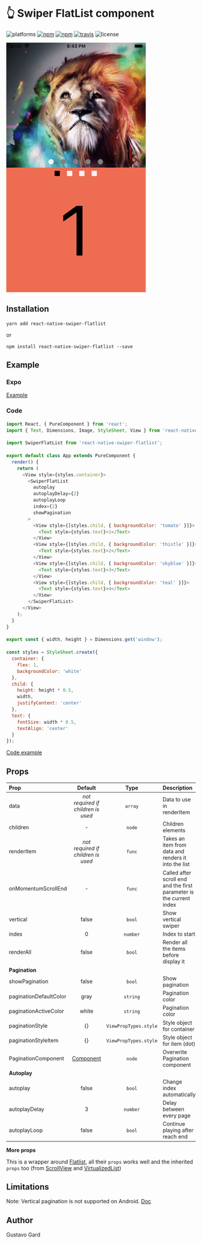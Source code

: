# :point_up_2: Swiper FlatList component

![platforms](https://img.shields.io/badge/platforms-Android%20|%20iOS-brightgreen.svg)
[![npm](https://img.shields.io/npm/v/react-native-swiper-flatlist.svg)](https://www.npmjs.com/package/react-native-swiper-flatlist)
[![npm](https://img.shields.io/npm/dm/react-native-swiper-flatlist.svg)](https://www.npmjs.com/package/react-native-swiper-flatlist)
[![travis](https://travis-ci.org/gusgard/react-native-swiper-flatlist.svg?branch=master)](https://travis-ci.org/gusgard/react-native-swiper-flatlist)
![license](https://img.shields.io/npm/l/react-native-swiper-flatlist.svg)

![Demo](https://raw.githubusercontent.com/gusgard/react-native-swiper-flatlist/master/demo.gif)

## Installation

```
yarn add react-native-swiper-flatlist
```

or

```
npm install react-native-swiper-flatlist --save
```

## Example

### Expo

[Example](https://snack.expo.io/@gusgard/react-native-swiper-flatlist)

### Code

```js
import React, { PureComponent } from 'react';
import { Text, Dimensions, Image, StyleSheet, View } from 'react-native';

import SwiperFlatList from 'react-native-swiper-flatlist';

export default class App extends PureComponent {
  render() {
    return (
      <View style={styles.container}>
        <SwiperFlatList
          autoplay
          autoplayDelay={2}
          autoplayLoop
          index={2}
          showPagination
        >
          <View style={[styles.child, { backgroundColor: 'tomato' }]}>
            <Text style={styles.text}>1</Text>
          </View>
          <View style={[styles.child, { backgroundColor: 'thistle' }]}>
            <Text style={styles.text}>2</Text>
          </View>
          <View style={[styles.child, { backgroundColor: 'skyblue' }]}>
            <Text style={styles.text}>3</Text>
          </View>
          <View style={[styles.child, { backgroundColor: 'teal' }]}>
            <Text style={styles.text}>4</Text>
          </View>
        </SwiperFlatList>
      </View>
    );
  }
}

export const { width, height } = Dimensions.get('window');

const styles = StyleSheet.create({
  container: {
    flex: 1,
    backgroundColor: 'white'
  },
  child: {
    height: height * 0.5,
    width,
    justifyContent: 'center'
  },
  text: {
    fontSize: width * 0.5,
    textAlign: 'center'
  }
});
```

[Code example](./example/README.md)

## Props

| Prop                   |                      Default                      |         Type          | Description                                                          |
| :--------------------- | :-----------------------------------------------: | :-------------------: | :------------------------------------------------------------------- |
| data                   |        _not required if children is used_         |        `array`        | Data to use in renderItem                                            |
| children               |                         -                         |        `node`         | Children elements                                                    |
| renderItem             |        _not required if children is used_         |        `func`         | Takes an item from data and renders it into the list                 |
| onMomentumScrollEnd    |                         -                         |        `func`         | Called after scroll end and the first parameter is the current index |
| vertical               |                       false                       |        `bool`         | Show vertical swiper                                                 |
| index                  |                         0                         |       `number`        | Index to start                                                       |
| renderAll              |                       false                       |        `bool`         | Render all the items before display it                               |
| **Pagination**         |
| showPagination         |                       false                       |        `bool`         | Show pagination                                                      |
| paginationDefaultColor |                       gray                        |       `string`        | Pagination color                                                     |
| paginationActiveColor  |                       white                       |       `string`        | Pagination color                                                     |
| paginationStyle        |                        {}                         | `ViewPropTypes.style` | Style object for container                                           |
| paginationStyleItem    |                        {}                         | `ViewPropTypes.style` | Style object for item (dot)                                          |
| PaginationComponent    | [Component](./src/components/Pagination/index.js) |        `node`         | Overwrite Pagination component                                       |
| **Autoplay**           |
| autoplay               |                       false                       |        `bool`         | Change index automatically                                           |
| autoplayDelay          |                         3                         |       `number`        | Delay between every page                                             |
| autoplayLoop           |                       false                       |        `bool`         | Continue playing after reach end                                     |

**More props**

This is a wrapper around [Flatlist](http://facebook.github.io/react-native/docs/flatlist.html#props), all their `props` works well and the inherited `props` too (from [ScrollView](http://facebook.github.io/react-native/docs/scrollview#props) and [VirtualizedList](http://facebook.github.io/react-native/docs/virtualizedlist#props))

<!--
autoplayDirection: PropTypes.bool.isRequired,  -->

## Limitations

Note: Vertical pagination is not supported on Android.
[Doc](https://github.com/facebook/react-native/blob/a48da14800013659e115bf2b58e31aa396e678e5/Libraries/Components/ScrollView/ScrollView.js#L274)

## Author

Gustavo Gard
